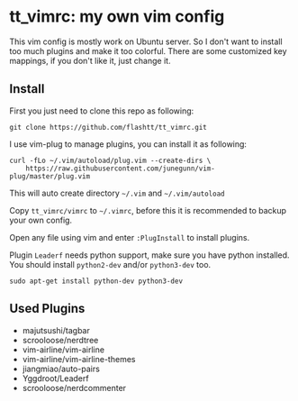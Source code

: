 # tt_vimrc: my own vim config
This vim config is mostly work on Ubuntu server. So I don't want to install too much plugins and make it too colorful. There are some customized key mappings, if you don't like it, just change it.
## Install
First you just need to clone this repo as following:

`git clone https://github.com/flashtt/tt_vimrc.git`

I use vim-plug to manage plugins, you can install it as following:

```
curl -fLo ~/.vim/autoload/plug.vim --create-dirs \
    https://raw.githubusercontent.com/junegunn/vim-plug/master/plug.vim
```
This will auto create directory `~/.vim` and `~/.vim/autoload`

Copy `tt_vimrc/vimrc` to `~/.vimrc`, before this it is recommended to backup your own config.

Open any file using vim and enter `:PlugInstall` to install plugins.

Plugin `Leaderf` needs python support, make sure you have python installed.
You should install `python2-dev` and/or `python3-dev` too.

`sudo apt-get install python-dev python3-dev`

## Used Plugins

* majutsushi/tagbar
* scrooloose/nerdtree
* vim-airline/vim-airline
* vim-airline/vim-airline-themes
* jiangmiao/auto-pairs
* Yggdroot/Leaderf
* scrooloose/nerdcommenter


